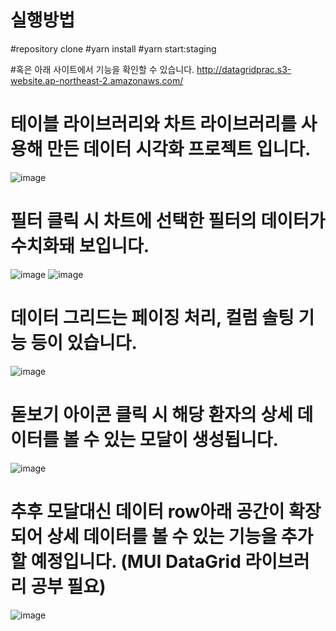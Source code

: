 # 실행방법

#repository clone 
#yarn install
#yarn start:staging


#혹은 아래 사이트에서 기능을 확인할 수 있습니다.
http://datagridprac.s3-website.ap-northeast-2.amazonaws.com/

# 테이블 라이브러리와 차트 라이브러리를 사용해 만든 데이터 시각화 프로젝트 입니다.

![image](https://user-images.githubusercontent.com/76252074/155842578-6161ac8b-4c35-4630-9650-6963e372f16c.png)

# 필터 클릭 시 차트에 선택한 필터의 데이터가 수치화돼 보입니다.
![image](https://user-images.githubusercontent.com/76252074/155842619-77c85467-7b42-428c-9bc7-9f8db0c7e13c.png)
![image](https://user-images.githubusercontent.com/76252074/155842651-039437d2-d0d7-4d2b-8846-99f6c046ba93.png)


# 데이터 그리드는 페이징 처리, 컬럼 솔팅 기능 등이 있습니다.
![image](https://user-images.githubusercontent.com/76252074/155842665-1d86975c-3247-479c-a0ca-de867bb52f33.png)

# 돋보기 아이콘 클릭 시 해당 환자의 상세 데이터를 볼 수 있는 모달이 생성됩니다.
![image](https://user-images.githubusercontent.com/76252074/155842750-80f73148-ea3b-44e2-bc56-9afc042e8f9d.png)

# 추후 모달대신 데이터 row아래 공간이 확장되어 상세 데이터를 볼 수 있는 기능을 추가 할 예정입니다. (MUI DataGrid 라이브러리 공부 필요)
![image](https://user-images.githubusercontent.com/76252074/155842681-26f9b1e7-5c00-49b0-a095-63d82d0b07e7.png)
